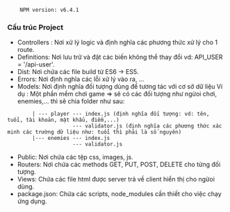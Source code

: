 ``` Node version: v10.11.0
    NPM version: v6.4.1    
```
### Cấu trúc Project
* Controllers : Nơi xử lý logic và định nghĩa các phương thức xử lý cho 1 route.
* Definitions: Nơi lưu trữ và đặt các biến không thể thay đổi vd: API_USER = '/api-user'.
* Dist: Nơi chứa các file build từ ES6 -> ES5.
* Errors: Nơi định nghĩa các lỗi xử lý vào ra, ...
* Models: Nơi định nghĩa đối tượng dùng để tương tác với cơ sở dữ liệu
Ví dụ : Một phần mềm chơi game => sẽ có các đối tượng như ngừoi chơi, enemies,...
thì sẽ chia folder như sau: 
``` Models: 
        | --- player --- index.js (định nghĩa đối tượng: vd: tên, tuổi, tài khoản, mật khẩu, điểm,...)
                     --- validator.js (định nghĩa các phương thức xác minh các trường dữ liệu như: tuổi thì phải là số nguyên)
        |--- enemies --- index.js
                     --- validator.js
 ```
* Public: Nơi chứa các tệp css, images, js.
* Routers: Nơi chứa các methods GET, PUT, POST, DELETE cho từng đối tượng.
* Views: Chứa các file html được server trả về client hiển thị cho ngừoi dùng.
* package.json: Chứa các scripts, node_modules cần thiết cho việc chạy ứng dụng.